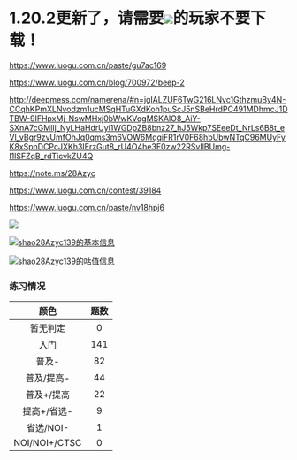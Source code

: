 # 1.20.2更新了，请需要![](https://cdn.luogu.com.cn/upload/image_hosting/vxcdiu5x.png)的玩家不要下载！

<https://www.luogu.com.cn/paste/gu7ac169>

<https://www.luogu.com.cn/blog/700972/beep-2>

<http://deepmess.com/namerena/#n=jgIALZUF6TwG216LNvc1GthzmuBy4N-CCqhKPmXLNvodzm1ucMSqHTuGXdKoh1puScJ5nSBeHrdPC491MDhmcJ1DTBW-9IFHpxMj-NswMHxj0bWwKVqgMSKAlO8_AiY-SXnA7cGMlIj_NyLHaHdrUyi1WGDpZB8bnz27_hJ5Wkp7SEeeDt_NrLs6B8t_eVl_vBgr9zvUmfOhJq0qms3m6VOW6MqqiFR1rV0F68hbUbwNTqC96MUyFyK8xSpnDCPcJXKh3IErzGut8_rU4O4he3F0zw22RSvIlBUmg-l1lSFZqB_rdTicvkZU4Q>

<https://note.ms/28Azyc>

<https://www.luogu.com.cn/contest/39184>

<https://www.luogu.com.cn/paste/nv18hpj6>

![](https://cdn.luogu.com.cn/upload/image_hosting/fj94zuhm.png)

[![shao28Azyc139的基本信息](https://api.jerryz.com.cn/about?id=700972&dark_mode=true)](https://www.luogu.com.cn/user/700972)


[![shao28Azyc139的咕值信息](https://api.jerryz.com.cn/guzhi?id=700972&scores=100,39,0,27,0&dark_mode=true)](https://www.luogu.com.cn/user/700972)


### 练习情况

| **颜色** | **题数** |
| :----------: | :----------: |
| 暂无判定 | 0 |
| 入门 | 141 |
| 普及- | 82 |
| 普及/提高- | 44 |
| 普及+/提高 | 22 |
| 提高+/省选- | 9 |
| 省选/NOI- | 1 |
| NOI/NOI+/CTSC | 0 |
